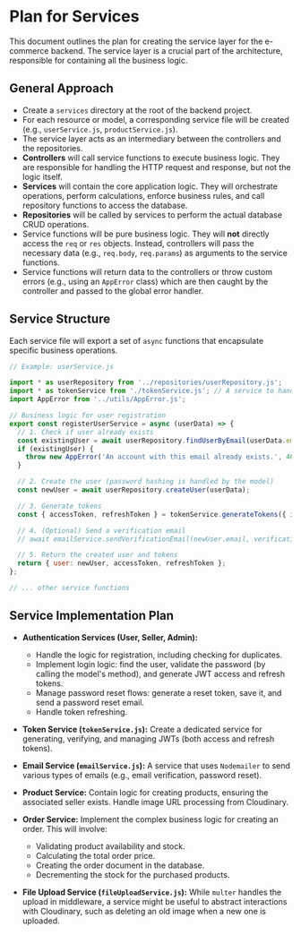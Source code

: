 # Plan for Services

This document outlines the plan for creating the service layer for the e-commerce backend. The service layer is a crucial part of the architecture, responsible for containing all the business logic.

## General Approach

- Create a `services` directory at the root of the backend project.
- For each resource or model, a corresponding service file will be created (e.g., `userService.js`, `productService.js`).
- The service layer acts as an intermediary between the controllers and the repositories.
- **Controllers** will call service functions to execute business logic. They are responsible for handling the HTTP request and response, but not the logic itself.
- **Services** will contain the core application logic. They will orchestrate operations, perform calculations, enforce business rules, and call repository functions to access the database.
- **Repositories** will be called by services to perform the actual database CRUD operations.
- Service functions will be pure business logic. They will **not** directly access the `req` or `res` objects. Instead, controllers will pass the necessary data (e.g., `req.body`, `req.params`) as arguments to the service functions.
- Service functions will return data to the controllers or throw custom errors (e.g., using an `AppError` class) which are then caught by the controller and passed to the global error handler.

## Service Structure

Each service file will export a set of `async` functions that encapsulate specific business operations.

```javascript
// Example: userService.js

import * as userRepository from '../repositories/userRepository.js';
import * as tokenService from './tokenService.js'; // A service to handle JWTs
import AppError from '../utils/AppError.js';

// Business logic for user registration
export const registerUserService = async (userData) => {
  // 1. Check if user already exists
  const existingUser = await userRepository.findUserByEmail(userData.email);
  if (existingUser) {
    throw new AppError('An account with this email already exists.', 409); // 409 Conflict
  }

  // 2. Create the user (password hashing is handled by the model)
  const newUser = await userRepository.createUser(userData);

  // 3. Generate tokens
  const { accessToken, refreshToken } = tokenService.generateTokens({ id: newUser._id, role: newUser.role });

  // 4. (Optional) Send a verification email
  // await emailService.sendVerificationEmail(newUser.email, verificationToken);

  // 5. Return the created user and tokens
  return { user: newUser, accessToken, refreshToken };
};

// ... other service functions
```

## Service Implementation Plan

-   **Authentication Services (User, Seller, Admin):**
    -   Handle the logic for registration, including checking for duplicates.
    -   Implement login logic: find the user, validate the password (by calling the model's method), and generate JWT access and refresh tokens.
    -   Manage password reset flows: generate a reset token, save it, and send a password reset email.
    -   Handle token refreshing.

-   **Token Service (`tokenService.js`):** Create a dedicated service for generating, verifying, and managing JWTs (both access and refresh tokens).

-   **Email Service (`emailService.js`):** A service that uses `Nodemailer` to send various types of emails (e.g., email verification, password reset).

-   **Product Service:** Contain logic for creating products, ensuring the associated seller exists. Handle image URL processing from Cloudinary.

-   **Order Service:** Implement the complex business logic for creating an order. This will involve:
    -   Validating product availability and stock.
    -   Calculating the total order price.
    -   Creating the order document in the database.
    -   Decrementing the stock for the purchased products.

-   **File Upload Service (`fileUploadService.js`):** While `multer` handles the upload in middleware, a service might be useful to abstract interactions with Cloudinary, such as deleting an old image when a new one is uploaded.
